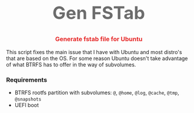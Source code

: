 <div align="center">
  <h1
    style="font-size: 3rem; font-weight: bold; color: rgb(108, 108, 108);"
    >Gen FSTab</h1>
    <h3 style="color: rgb(230, 40, 40)">Generate fstab file for Ubuntu</h3>
</div>

This script fixes the main issue that I have with Ubuntu and most distro's that are based on the OS. For some reason Ubuntu doesn't take advantage of what BTRFS has to offer in the way of subvolumes.

### Requirements

- BTRFS rootfs partition with subvolumes: `@`, `@home`, `@log`, `@cache`, `@tmp`, `@snapshots`
- UEFI boot

